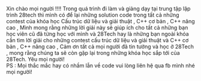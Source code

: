 Xin chào mọi người !!!!                                                                                                                                                   Trong quá trình đi làm và giảng dạy tại trung tập lập trình 28tech thì mình có để lại những solution code trong tất cả những contest của khóa học
Cấu trúc dữ liệu và giải thuật , C++ cơ bản , C++ nâng cao , Mình mong rằng những lời giải này sẽ giúp ích cho tất cả những bạn học viên cũ đã từng học với mình và 28Tech hay là những bạn ngoài khóa cần tìm lời giải cho những contest cấu trúc dữ liệu và giải thuật và C++ cơ bản , C++ nâng cao , Cảm ơn tất cả mọi người đã tin tưởng và học ở 28Tech , mong rằng chúng ta sẽ còn gặp lại trong những khóa học sắp tới của 28Tech. Yêu mọi người!                                                                                   
PS : Mọi thắc mắc hay có nhầm lẫn về code vui lòng liên hệ qua fb mình nhé mọi người!
